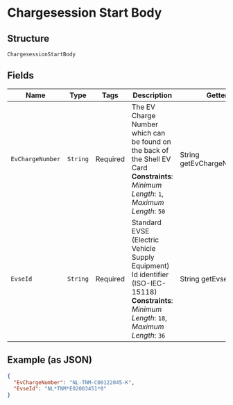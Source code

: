 
# Chargesession Start Body

## Structure

`ChargesessionStartBody`

## Fields

| Name | Type | Tags | Description | Getter | Setter |
|  --- | --- | --- | --- | --- | --- |
| `EvChargeNumber` | `String` | Required | The EV Charge Number which can be found on the back of the Shell EV Card<br>**Constraints**: *Minimum Length*: `1`, *Maximum Length*: `50` | String getEvChargeNumber() | setEvChargeNumber(String evChargeNumber) |
| `EvseId` | `String` | Required | Standard EVSE (Electric Vehicle Supply Equipment) Id identifier (ISO-IEC-15118)<br>**Constraints**: *Minimum Length*: `18`, *Maximum Length*: `36` | String getEvseId() | setEvseId(String evseId) |

## Example (as JSON)

```json
{
  "EvChargeNumber": "NL-TNM-C00122045-K",
  "EvseId": "NL*TNM*E02003451*0"
}
```

